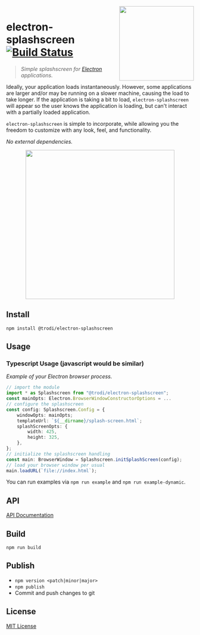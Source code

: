 <img src="https://raw.githubusercontent.com/trodi/electron-splashscreen/master/icon.svg?sanitize=true" width="200" height="200" align="right" />

# electron-splashscreen [![Build Status](https://travis-ci.org/trodi/electron-splashscreen.svg)](https://travis-ci.org/trodi/electron-splashscreen)

> *Simple splashscreen for [Electron](http://electron.atom.io) applications.*

Ideally, your application loads instantaneously. However, some applications are larger and/or may be running on a slower machine, causing the load to take longer. If the application is taking a bit to load, `electron-splashscreen` will appear so the user knows the application is loading, but can't interact with a partially loaded application.

`electron-splashscreen` is simple to incorporate, while allowing you the freedom to customize with any look, feel, and functionality.

*No external dependencies.*

<p align="center"><img src="https://raw.githubusercontent.com/trodi/electron-splashscreen/master/demo.gif" width="400"></p>

## Install

```shell
npm install @trodi/electron-splashscreen
```

## Usage

### Typescript Usage (javascript would be similar)

*Example of your Electron browser process.*

```typescript
// import the module
import * as Splashscreen from "@trodi/electron-splashscreen";
const mainOpts: Electron.BrowserWindowConstructorOptions = ...
// configure the splashscreen
const config: Splashscreen.Config = {
    windowOpts: mainOpts;
    templateUrl: `${__dirname}/splash-screen.html`;
    splashScreenOpts: {
        width: 425,
        height: 325,
    },
};
// initialize the splashscreen handling
const main: BrowserWindow = Splashscreen.initSplashScreen(config);
// load your browser window per usual
main.loadURL(`file://index.html`);
```

You can run examples via `npm run example` and `npm run example-dynamic`.

## API

[API Documentation](https://github.com/trodi/electron-splashscreen/blob/master/api-doc/README.md)

## Build

`npm run build`

## Publish

* `npm version <patch|minor|major>`
* `npm publish`
* Commit and push changes to git

## License

[MIT License](LICENSE)
